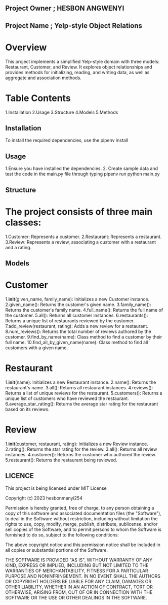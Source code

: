 ## Project Owner  ; HESBON ANGWENYI
## Project Name   ; Yelp-style Object Relations

# Overview
This project implements a simplified Yelp-style domain with three models: Restaurant, Customer, and Review. 
It explores object relationships and provides methods for initializing, reading, and writing data, as well as aggregate and association methods.

# Table Contents
1.Installation
2.Usage
3.Structure
4.Models
5.Methods

## Installation
To install the required dependencies, use the pipenv install

## Usage
1.Ensure you have installed the dependencies.
2. Create sample data and test the code in the main.py file through typing pipenv run python main.py

## Structure
# The project consists of three main classes:
1.Customer: Represents a customer.
2.Restaurant: Represents a restaurant.
3.Review: Represents a review, associating a customer with a restaurant and a rating.


## Models
# Customer
1.__init__(given_name, family_name): Initializes a new Customer instance.
2.given_name(): Returns the customer's given name.
3.family_name(): Returns the customer's family name.
4.full_name(): Returns the full name of the customer.
5.all(): Returns all customer instances.
6.restaurants(): Returns a unique list of restaurants reviewed by the customer.
7.add_review(restaurant, rating): Adds a new review for a restaurant.
8.num_reviews(): Returns the total number of reviews authored by the customer.
9.find_by_name(name): Class method to find a customer by their full name.
10.find_all_by_given_name(name): Class method to find all customers with a given name.

# Restaurant
1.__init__(name): Initializes a new Restaurant instance.
2.name(): Returns the restaurant's name.
3.all(): Returns all restaurant instances.
4.reviews(): Returns a list of unique reviews for the restaurant.
5.customers(): Returns a unique list of customers who have reviewed the restaurant.
6.average_star_rating(): Returns the average star rating for the restaurant based on its reviews.


# Review
1.__init__(customer, restaurant, rating): Initializes a new Review instance.
2.rating(): Returns the star rating for the review.
3.all(): Returns all review instances.
4.customer(): Returns the customer who authored the review.
5.restaurant(): Returns the restaurant being reviewed.

## LICENCE 
This project is being licensed under MIT License

Copyright (c) 2023 hesbonmanyi254

Permission is hereby granted, free of charge, to any person obtaining a copy
of this software and associated documentation files (the "Software"), to deal
in the Software without restriction, including without limitation the rights
to use, copy, modify, merge, publish, distribute, sublicense, and/or sell
copies of the Software, and to permit persons to whom the Software is
furnished to do so, subject to the following conditions:

The above copyright notice and this permission notice shall be included in all
copies or substantial portions of the Software.

THE SOFTWARE IS PROVIDED "AS IS", WITHOUT WARRANTY OF ANY KIND, EXPRESS OR
IMPLIED, INCLUDING BUT NOT LIMITED TO THE WARRANTIES OF MERCHANTABILITY,
FITNESS FOR A PARTICULAR PURPOSE AND NONINFRINGEMENT. IN NO EVENT SHALL THE
AUTHORS OR COPYRIGHT HOLDERS BE LIABLE FOR ANY CLAIM, DAMAGES OR OTHER
LIABILITY, WHETHER IN AN ACTION OF CONTRACT, TORT OR OTHERWISE, ARISING FROM,
OUT OF OR IN CONNECTION WITH THE SOFTWARE OR THE USE OR OTHER DEALINGS IN THE
SOFTWARE.

